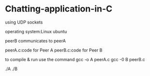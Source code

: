 # Chatting-application-in-C
using UDP sockets

operating system:Linux ubuntu

peerB communicates to peerA

peerA.c:code for Peer A
peerB.c:code for Peer B

to compile & run use the command
gcc -o A peerA.c
gcc -0 B peerB.c

./A
./B


